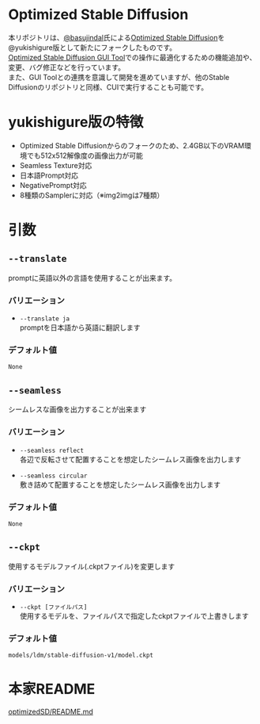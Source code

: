 # Optimized Stable Diffusion

本リポジトリは、[@basujindal](https://github.com/basujindal)氏による[Optimized Stable Diffusion](https://github.com/basujindal/stable-diffusion)を@yukishigure版として新たにフォークしたものです。  
[Optimized Stable Diffusion GUI Tool](https://booth.pm/ja/items/4118603)での操作に最適化するための機能追加や、変更、バグ修正などを行っています。  
また、GUI Toolとの連携を意識して開発を進めていますが、他のStable Diffusionのリポジトリと同様、CUIで実行することも可能です。  

# yukishigure版の特徴
- Optimized Stable Diffusionからのフォークのため、2.4GB以下のVRAM環境でも512x512解像度の画像出力が可能
- Seamless Texture対応
- 日本語Prompt対応
- NegativePrompt対応
- 8種類のSamplerに対応（※img2imgは7種類）

# 引数
## `--translate`  
promptに英語以外の言語を使用することが出来ます。  

### バリエーション  
- `--translate ja`  
promptを日本語から英語に翻訳します

### デフォルト値
`None`  
  
## `--seamless`
シームレスな画像を出力することが出来ます

### バリエーション
- `--seamless reflect`  
各辺で反転させて配置することを想定したシームレス画像を出力します  

- `--seamless circular`  
敷き詰めて配置することを想定したシームレス画像を出力します  

### デフォルト値  
`None`  
  
## `--ckpt`  
使用するモデルファイル(.ckptファイル)を変更します  

### バリエーション  
- `--ckpt [ファイルパス]`  
使用するモデルを、ファイルパスで指定したckptファイルで上書きします  

### デフォルト値  
`models/ldm/stable-diffusion-v1/model.ckpt`
  
# 本家README  
[optimizedSD/README.md](optimizedSD/README.md)
